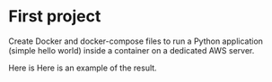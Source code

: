 # First project

Create Docker and docker-compose files to run a Python application (simple hello world) inside a container on a dedicated AWS server.

Here is Here is an example of the result.



